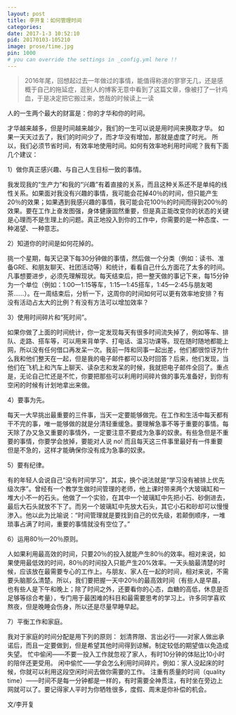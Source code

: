 ```yaml
---
layout: post
title: 李开复：如何管理时间
categories:
date: 2017-1-3 10:52:10
pid: 20170103-105210
image: prose/time.jpg
pin: 1000
# you can override the settings in _config.yml here !!
---
```

> 2016年尾，回想起过去一年做过的事情，能值得称道的寥寥无几，还是感概于自己的拖延症，逛别人的博客无意中看到了这篇文章，像被打了一针鸡血，于是决定把它搬过来，悠哉的时候读上一读

人的一生两个最大的财富是：你的才华和你的时间。

才华越来越多，但是时间越来越少，我们的一生可以说是用时间来换取才华。
如果一天天过去了，我们的时间少了，而才华没有增加，那就是虚度了时光。
所以，我们必须节省时间，有效率地使用时间。如何有效率地利用时间呢？我有下面几个建议：

1）做你真正感兴趣、与自己人生目标一致的事情。

我发现我的“生产力”和我的“兴趣”有着直接的关系，而且这种关系还不是单纯的线性关系。如果面对我没有兴趣的事情，我可能会花掉40％的时间，但只能产生20％的效果；如果遇到我感兴趣的事情，我可能会花100％的时间而得到200％的效果。要在工作上奋发图强，身体健康固然重要，但是真正能改变你的状态的关键是心理而不是生理上的问题。真正地投入到你的工作中，你需要的是一种态度、一种渴望、一种意志。

2）知道你的时间是如何花掉的。

挑一个星期，每天记录下每30分钟做的事情，然后做一个分类（例如：读书、准备GRE、和朋友聊天、社团活动等）和统计，看看自己什么方面花了太多的时间。凡事想要进步，必须先理解现状。每天结束后，把一整天做的事记下来，每15分钟为一个单位（例如：1:00—1:15等车，1:15—1:45搭车，1:45—2:45与朋友喝茶……）。在一周结束后，分析一下，这周你的时间如何可以更有效率地安排？有没有活动占太大的比例？有没有方法可以增加效率？

3）使用时间碎片和“死时间”。

如果你做了上面的时间统计，你一定发现每天有很多时间流失掉了，例如等车、排队、走路、搭车等，可以用来背单字、打电话、温习功课等。现在随时随地都能上网，所以没有任何借口再发呆一次。我前一阵和同事一起出差，他们都很惊讶为什么我和他们整天在一起，但是我的电子邮件都可以及时回答？后来，他们发现，当他们在飞机上和汽车上聊天、读杂志和发呆的时候，我就把电子邮件全回了。重点是，无论自己忙还是不忙，你要把那些可以利用时间碎片做的事先准备好，到你有空闲的时候有计划地拿出来做。

4）要事为先。

每天一大早挑出最重要的三件事，当天一定要能够做完。在工作和生活中每天都有干不完的事，唯一能够做的就是分清轻重缓急。要理解急事不等于重要的事情。每天除了办又急又重要的事情外，一定要注意不要成为急事的奴隶。有些急但是不重要的事情，你要学会放掉，要能对人说 no! 而且每天这三件事里最好有一件重要但是不急的，这样才能确保你没有成为急事的奴隶。

5）要有纪律。

有的年轻人会说自己“没有时间学习”，其实，换个说法就是“学习没有被排上优先级次序”。曾经有一个教学生做时间管理的老师，他上课时带来两个大玻璃缸和一堆大小不一的石头。他做了一个实验，在其中一个玻璃缸中先把小石、砂倒进去，最后大石头就放不下了。而另一个玻璃缸中先放大石头，其它小石和砂却可以慢慢渗入。他以此为比喻说：“时间管理就是要找到自己的优先级，若颠倒顺序，一堆琐事占满了时间，重要的事情就没有空位了。”

6）运用80％—20％原则。

人如果利用最高效的时间，只要20％的投入就能产生80％的效率。相对来说，如果使用最低效的时间，80％的时间投入只能产生20%效率。一天头脑最清楚的时候，应该放在最需要专心的工作上。与朋友、家人在一起的时间，相对来说，不需要头脑那么清楚。所以，我们要把握一天中20％的最高效时间（有些人是早晨，也有些人是下午和晚上；除了时间之外，还要看你的心态，血糖的高低，休息是否足够等综合考量），专门用于最困难的科目和最需要思考的学习上。许多同学喜欢熬夜，但是晚睡会伤身，所以还是尽量早睡早起。

7）平衡工作和家庭。

我对于家庭的时间分配是用下列的原则：
划清界限、言出必行——对家人做出承诺后，而且一定要做到，但是希望其他时间得到谅解。制定较低的期望值以免造成失望。
忙中偷闲——不要一投入工作就忽视了家人，有时10分钟的体贴比10小时的陪伴还更受用。
闲中偷忙——学会怎么利用时间碎片。例如：家人没起床的时候，你就可以利用这段空闲时间去做你需要的工作。
注重有质量的时间（quality time）——时间不是每一分钟都是一样的，有时需要全神贯注，有时坐在旁边上网就可以了。要记得家人平时为你牺牲很多，度假、周末是你补偿的机会。

文/李开复
